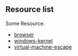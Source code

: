 ## Resource list

Some Resource.

-   [browser]()
-   [windows-kernel]()
-   [virtual-machine-escape]()